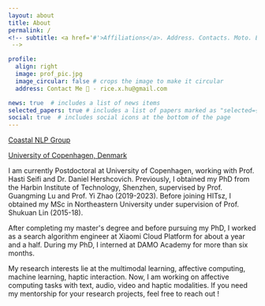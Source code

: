 ```yaml
---
layout: about
title: About
permalink: /
<!-- subtitle: <a href='#'>Affiliations</a>. Address. Contacts. Moto. Etc.
 -->

profile:
  align: right
  image: prof_pic.jpg
  image_circular: false # crops the image to make it circular
  address: Contact Me 🔎 - rice.x.hu@gmail.com

news: true  # includes a list of news items
selected_papers: true # includes a list of papers marked as "selected={true}"
social: true  # includes social icons at the bottom of the page
---
```

[Coastal NLP Group](https://coastalcph.github.io/)

[University of Copenhagen, Denmark](https://di.ku.dk/english/)


I am currently Postdoctoral at University of Copenhagen, working with Prof. Hasti Seifi and Dr. Daniel Hershcovich. Previously, I obtained my PhD from the Harbin Institute of Technology, Shenzhen, supervised by Prof. Guangming Lu and Prof. Yi Zhao (2019-2023). Before joining HITsz, I obtained my MSc in Northeastern University under supervision of Prof. Shukuan Lin (2015-18). 

After completing my master's degree and before pursuing my PhD, I worked as a search algorithm engineer at Xiaomi Cloud Platform for about a year and a half. During my PhD, I interned at DAMO Academy for more than six months.

My research interests lie at the multimodal learning, affective computing, machine learning, haptic interaction. Now, I am working on affective computing tasks with text, audio, video and haptic modalities. If you need my mentorship for your research projects, feel free to reach out !